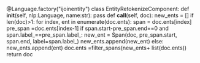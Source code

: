 @Language.factory("ijoinentity")
class EntityRetokenizeComponent:
    def __init__(self, nlp:Language, name:str):
        pass
    def __call__(self, doc):
        new_ents = []
        if len(doc)>1:
            for index, ent in enumerate(doc.ents):
                span = doc.ents[index]
                pre_span =doc.ents[index-1]
                if span.start-pre_span.end==0 and span.label_==pre_span.label_:
                    new_ent = Span(doc, pre_span.start, span.end, label=span.label_)
                    new_ents.append(new_ent)
                else:
                    new_ents.append(ent)
            doc.ents =filter_spans(new_ents+ list(doc.ents))
        return doc
